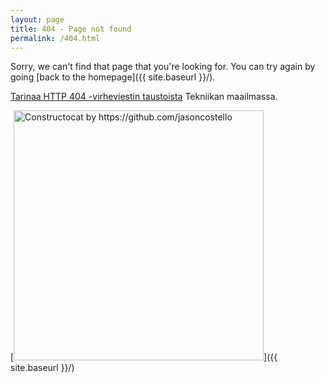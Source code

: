 ```yaml
---
layout: page
title: 404 - Page not found
permalink: /404.html
---
```


Sorry, we can't find that page that you're looking for. You can try again by going [back to the homepage]({{ site.baseurl }}/).

[Tarinaa HTTP 404 -virheviestin taustoista](https://tekniikanmaailma.fi/tiesitko-mista-internetin-404-virheilmoituksen-numerot-tulevat/) Tekniikan maailmassa.

[<img src="{{ site.baseurl }}/images/404.jpg" alt="Constructocat by https://github.com/jasoncostello" style="width: 400px;"/>]({{ site.baseurl }}/)
